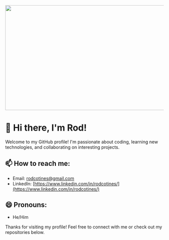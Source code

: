 <img src="https://github.com/rodcotines/rodcotines/assets/116856833/521fd95a-73a8-4822-b398-25885c3bf9e0" width="1002" height="333">

# 👋 Hi there, I'm Rod!


Welcome to my GitHub profile! I'm passionate about coding, learning new technologies, and collaborating on interesting projects.



## 📫 How to reach me:

- Email: [rodcotines@gmail.com](mailto:rodcotines@gmail.com)
- LinkedIn: [https://www.linkedin.com/in/rodcotines/](https://www.linkedin.com/in/rodcotines/)

## 😄 Pronouns:

- He/Him




Thanks for visiting my profile! Feel free to connect with me or check out my repositories below.
